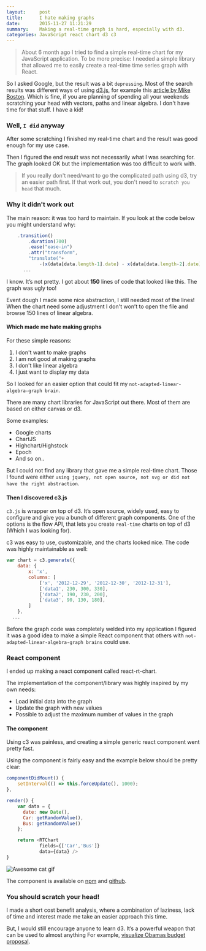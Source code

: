 ```yaml
---
layout:     post
title:      I hate making graphs
date:       2015-11-27 11:21:29
summary:    Making a real-time graph is hard, especially with d3.
categories: JavaScript react chart d3 c3
---
```


> About 6 month ago I tried to find a simple real-time chart for my JavaScript application. To be more precise: I needed a simple library that allowed me to easily create a real-time time series graph with React.

So I asked Google, but the result was a bit ```depressing```. Most of the search results was different ways of using [d3.js](http://d3js.org/), for example this [article by Mike Boston](http://bost.ocks.org/mike/path/). Which is fine, if you are planning of spending all your weekends scratching your head with vectors, paths and linear algebra. I don't have time for that stuff. I have a kid!

### Well, ```I did``` anyway
After some scratching I finished my real-time chart and the result was good enough for my use case.

Then I figured the end result was not necessarily what I was searching for. The graph looked OK but the implementation was too difficult to work with.

> If you really don't need/want to go the complicated path using d3, try an easier path first. If that work out, you don't need to ```scratch you head``` that much.

### Why it didn't work out

The main reason: it was too hard to maintain. If you look at the code below you might understand why:

```javascript
    .transition()
        .duration(700)
        .ease("ease-in")
        .attr("transform",
        "translate("+
            -(x(data[data.length-1].date) - x(data[data.length-2].date))+",0)")
      ...
```

I know. It’s not pretty. I got about **150** lines of code that looked like this. The graph was ugly too!

Event dough I made some nice abstraction, I still needed most of the lines!
When the chart need some adjustment I don't won’t to open the file and browse 150 lines of linear algebra.

#### Which made me hate making graphs

For these simple reasons:

1. I don't want to make graphs
2. I am not good at making graphs
3. I don't like linear algebra
3. I just want to display my data

So I looked for an easier option that could fit my ```not-adapted-linear-algebra-graph brain```.

There are many chart libraries for JavaScript out there. Most of them are based on either canvas or d3.

Some examples:

* Google charts
* ChartJS
* Highchart/Highstock
* Epoch
* And so on..

But I could not find any library that gave me a simple real-time chart. Those I found were either ```using jquery, not open source, not svg or did not have the right abstraction```.

#### Then I discovered c3.js

```c3.js``` is wrapper on top of d3. It’s open source, widely used, easy to configure and give you a bunch of different graph components. One of the options is the flow API, that lets you create ```real-time``` charts on top of d3 (Which I was looking for).

c3 was easy to use, customizable, and the charts looked nice.
The code was highly maintainable as well:

```javascript
var chart = c3.generate({
    data: {
        x: 'x',
        columns: [
            ['x', '2012-12-29', '2012-12-30', '2012-12-31'],
            ['data1', 230, 300, 330],
            ['data2', 190, 230, 200],
            ['data3', 90, 130, 180],
        ]
    },
  ...
```
Before the graph code was completely welded into my application I figured it was a good idea to make a simple React component that others with ```not-adapted-linear-algebra-graph brains``` could use.

### React component
I ended up making a react component called react-rt-chart.

The implementation of the component/library was highly inspired by my own needs:

- Load initial data into the graph
- Update the graph with new values
- Possible to adjust the maximum number of values in the graph

#### The component

Using c3 was painless, and creating a simple generic react component went pretty fast.

Using the component is fairly easy and the example below should be pretty clear:

```javascript
componentDidMount() {
    setInterval(() => this.forceUpdate(), 1000);
},

render() {
    var data = {
      date: new Date(),
      Car: getRandomValue(),
      Bus: getRandomValue()
    };

    return <RTChart
            fields={['Car','Bus']}
            data={data} />
}
```

![Awesome cat gif](http://imgur.com/BgABXwt.gif)

The component is available on [npm](https://www.npmjs.com/package/react-rt-chart) and [github](https://github.com/emilmork/react-rt-chart).

### You should scratch your head!

I made a short cost benefit analysis, where a combination of laziness, lack of time and interest made me take an easier approach this time.

But, I would still encourage anyone to learn d3. It’s a powerful weapon that can be used to almost anything
For example, [visualize Obamas budget proposal]( http://www.nytimes.com/interactive/2012/02/13/us/politics/2013-budget-proposal-graphic.html?_r=0).
